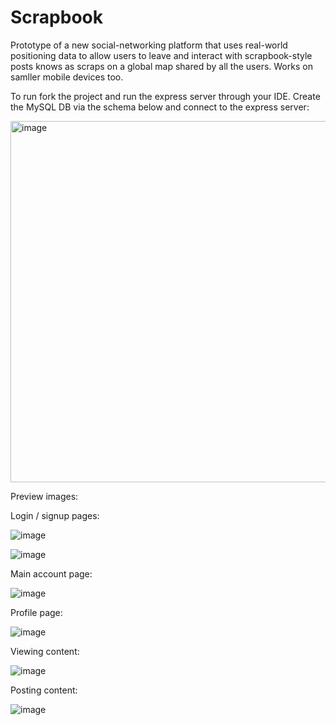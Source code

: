 # Scrapbook
Prototype of a new social-networking platform that uses real-world positioning data to allow users to leave and interact with scrapbook-style posts knows as scraps on a global map shared by all the users. Works on samller mobile devices too. 

To run fork the project and run the express server through your IDE. Create the MySQL DB via the schema below and connect to the express server:

<img width="578" alt="image" src="https://github.com/user-attachments/assets/28635b84-a4b0-4a6f-8b39-2ce1e0100385" />

Preview images:

Login / signup pages:

![image](https://github.com/user-attachments/assets/e2eeb585-b4a1-4941-8c4a-2b4985e068a8)

![image](https://github.com/user-attachments/assets/ceced560-b758-489f-a207-3c866c1e500e)

Main account page:

![image](https://github.com/user-attachments/assets/10bd9fd3-2c85-4278-919e-bfb8477a51b5)

Profile page:

![image](https://github.com/user-attachments/assets/70f3d32e-84c5-4821-ad83-c8bea470f3c0)

Viewing content:

![image](https://github.com/user-attachments/assets/9b43e932-5022-46ea-9136-ca48fcf68104)

Posting content:

![image](https://github.com/user-attachments/assets/010aeb67-85d0-4b92-8ae3-5b1d1a2d19f3)
